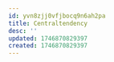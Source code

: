 ```yaml
---
id: yvn8zjj0vfjbocq9n6ah2pa
title: Centraltendency
desc: ''
updated: 1746870829397
created: 1746870829397
---
```


